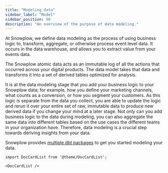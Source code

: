 ```yaml
---
title: "Modeling data"
sidebar_label: "Model"
sidebar_position: 90
description: "An overview of the purpose of data modeling."
---
```


At Snowplow, we define data modeling as the process of using business logic to, transform, aggregate, or otherwise process event level data. It occurs in the data warehouse, and allows you to extract value from your events data.

The Snowplow atomic data acts as an immutable log of all the actions that occurred across your digital products. The data model takes that data and transforms it into a set of derived tables optimized for analysis.

It is at the data modeling stage that you add your business logic to your Snowplow data; for example, how you define your marketing channels, what counts as a conversion, or how you segment your customers. As this logic is separate from the data you collect, you are able to update the logic and rerun it over your entire set of raw, immutable data to produce new derived data if you change your mind at a later stage. Not only can you add business logic to the data during modeling, you can also aggregate the same data into different tables based on the use cases the different teams in your organization have. Therefore, data modeling is a crucial step towards deriving insights from your data.

Snowplow provides [multiple dbt packages](/docs/modeling-your-data/modeling-your-data-with-dbt/index.md) to get you started modeling your data.


```mdx-code-block
import DocCardList from '@theme/DocCardList';

<DocCardList />
```
